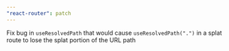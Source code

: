 ```yaml
---
"react-router": patch
---
```


Fix bug in `useResolvedPath` that would cause `useResolvedPath(".")` in a splat route to lose the splat portion of the URL path
